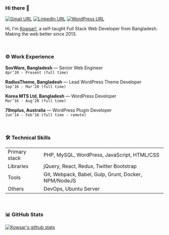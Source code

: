 ### Hi there 👋

[![Gmail URL](https://img.shields.io/badge/social--badge?style=social&label=Email&logo=gmail)](mailto:kowsar9989@gmail.com)
[![LinkedIn URL](https://img.shields.io/badge/social--badge?style=social&label=LinkedIn&logo=linkedin)](https://www.linkedin.com/in/kowsar89/)
[![WordPress URL](https://img.shields.io/badge/social--badge?style=social&label=WordPress&logo=wordpress)](https://profiles.wordpress.org/kowsar89/#content-plugins)
<br>

Hi, I'm [Kowsar!](https://kowsarhossain.com), a self-taught Full Stack Web Developer from Bangladesh. Making the web better since 2013.

<br>

### ⚙️ Work Experience

**SovWare, Bangladesh** — Senior Web Engineer <br>
`Apr’20 - Present (full time)`
<br>

**RadiusTheme, Bangladesh** — Lead WordPress Theme Developer <br>
`Sep’16 - Mar’20 (full time)`
<br>

 **Korea MTS Ltd, Bangladesh** — WordPress Developer <br>
`Mar’16 - Aug’20 (full time)`
<br>

 **79mplus, Australia** — WordPress Plugin Developer <br>
`Jun’14 - Feb’16 (full time - remote)`

<br>

### 🛠 Technical Skills
<table>
    <tr>
        <td>Primary stack</td>
        <td>PHP, MySQL, WordPress, JavaScript, HTML/CSS</td>
    </tr>
    <tr>
        <td>Libraries</td>
        <td>jQuery, React, Redux, Twitter Bootstrap</td>
    </tr>
    <tr>
        <td>Tools</td>
        <td>Git, Webpack, Babel, Gulp, Grunt, Docker, NPM/NodeJS</td>
    </tr>
    <tr>
        <td>Others</td>
        <td>DevOps, Ubuntu Server</td>
    </tr>
</table>
<br>


### 📊 GitHub Stats
[![Kowsar's github stats](https://github-readme-stats.vercel.app/api?username=kowsar89&count_private=true&include_all_commits=true&show_icons=true&theme=react&show_owner=true)](https://github.com/kowsar89)
